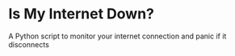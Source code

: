 # Is My Internet Down?
A Python script to monitor your internet connection and panic if it disconnects
